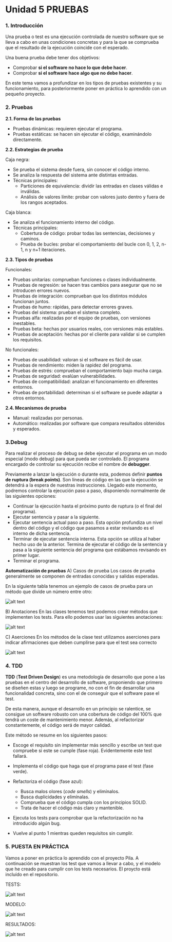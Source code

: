 # Unidad 5 PRUEBAS

### 1. Introducción

Una prueba o test es una ejecución controlada de nuestro software que se lleva a cabo en unas condiciones concretas y para la que se comprueba que el resultado de la ejecución coincide con el esperado.

Una buena prueba debe tener dos objetivos:

* Comprobar **si el software no hace lo que debe hacer**.
* Comprobar **si el software hace algo que no debe hacer**.

En este tema vamos a profundizar en los tipos de pruebas existentes y su funcionamiento, para posteriormente poner en práctica lo aprendido con un pequeño proyecto.

### 2. Pruebas

**2.1. Forma de las pruebas**

* Pruebas dinámicas: requieren ejecutar el programa.
* Pruebas estáticas: se hacen sin ejecutar el código, examinándolo directamente.

**2.2. Estrategias de prueba**

Caja negra:

* Se prueba el sistema desde fuera, sin conocer el código interno.
* Se analiza la respuesta del sistema ante distintas entradas.
* Técnicas principales:
  * Particiones de equivalencia: dividir las entradas en clases válidas e inválidas.
  * Análisis de valores límite: probar con valores justo dentro y fuera de los rangos aceptados.

Caja blanca:

* Se analiza el funcionamiento interno del código.
* Técnicas principales:
  * Cobertura de código: probar todas las sentencias, decisiones y caminos.
  * Prueba de bucles: probar el comportamiento del bucle con 0, 1, 2, n-1, n y n+1 iteraciones.

**2.3. Tipos de pruebas**

Funcionales:

* Pruebas unitarias: comprueban funciones o clases individualmente.
* Pruebas de regresión: se hacen tras cambios para asegurar que no se introducen errores nuevos.
* Pruebas de integración: comprueban que los distintos módulos funcionan juntos.
* Pruebas de humo: rápidas, para detectar errores graves.
* Pruebas del sistema: prueban el sistema completo.
* Pruebas alfa: realizadas por el equipo de pruebas, con versiones inestables.
* Pruebas beta: hechas por usuarios reales, con versiones más estables.
* Pruebas de aceptación: hechas por el cliente para validar si se cumplen los requisitos.

No funcionales:

* Pruebas de usabilidad: valoran si el software es fácil de usar.
* Pruebas de rendimiento: miden la rapidez del programa.
* Pruebas de estrés: comprueban el comportamiento bajo mucha carga.
* Pruebas de seguridad: evalúan vulnerabilidades.
* Pruebas de compatibilidad: analizan el funcionamiento en diferentes entornos.
* Pruebas de portabilidad: determinan si el software se puede adaptar a otros entornos.

**2.4. Mecanismos de prueba**

* Manual: realizadas por personas.
* Automático: realizadas por software que compara resultados obtenidos y esperados.

### 3.Debug

Para realizar el proceso de debug se debe ejecutar el programa en un modo especial (modo debug) para que pueda ser controlado. El programa encargado de controlar su ejecución recibe el nombre de **debugger**.

Previamente a lanzar la ejecución o durante esta, podemos definir **puntos de ruptura (break points)**. Son líneas de código en las que la ejecución se detendrá a la espera de nuestras instrucciones. Llegado este momento, podremos controlar la ejecución paso a paso, disponiendo normalmente de las siguientes opciones:

* Continuar la ejecución hasta el próximo punto de ruptura (o el final del programa).
* Ejecutar sentencia y pasar a la siguiente.
* Ejecutar sentencia actual paso a paso. Esta opción profundiza un nivel dentro del código y el código que pasamos a estar revisando es el interno de dicha sentencia.
* Terminar de ejecutar sentencia interna. Esta opción se utiliza al haber hecho uso de la anterior. Termina de ejecutar el código de la sentencia y pasa a la siguiente sentencia del programa que estábamos revisando en primer lugar.
* Terminar el programa.

**Automatización de pruebas**
A) Casos de prueba
Los casos de prueba generalmente se componen de entradas conocidas y salidas esperadas.

En la siguiente tabla tenemos un ejemplo de casos de prueba para un método que divide un número entre otro:

![alt text](assets/image.png)

B) Anotaciones
En las clases tenemos test podemos crear métodos que implementen los tests. Para ello podemos usar las siguientes anotaciones:

![alt text](assets/image-1.png)

C) Aserciones
En los métodos de la clase test utilizamos aserciones para indicar afirmaciones que deben cumplirse para que el test sea correcto

![alt text](assets/image-2.png)


### 4. TDD

**TDD** (**Test Driven Design**) es una metodología de desarrollo que pone a las pruebas en el centro del desarrollo de software, proponiendo que primero se diseñen estas y luego se programe, no con el fin de desarrollar una funcionalidad concreta, sino con el de conseguir que el software pase el test.

De esta manera, aunque el desarrollo en un principio se ralentice, se consigue un software robusto con una cobertura de código del 100% que tendrá un coste de mantenimiento menor. Además, al refactorizar constantemente, el código será de mayor calidad.

Este método se resume en los siguientes pasos:

* Escoge el requisito sin implementar más sencillo y escribe un test que compruebe si este se cumple (fase roja). Evidentemente este test fallará.
* Implementa el código que haga que el programa pase el test (fase verde).
* Refactoriza el código (fase azul):

  * Busca malos olores (*code smells*) y elimínalos.
  * Busca duplicidades y elimínalas.
  * Comprueba que el código cumpla con los principios SOLID.
  * Trata de hacer el código más claro y mantenible.
* Ejecuta los tests para comprobar que la refactorización no ha introducido algún bug.
* Vuelve al punto 1 mientras queden requisitos sin cumplir.


### 5. PUESTA EN PRÁCTICA

Vamos a poner en práctica lo aprendido con el proyecto Pila. A continuación se muestran los test que vamos a llevar a cabo, y el modelo que he creado para cumplir con los tests necesarios. El proycto está incluído en el repositorio.

TESTS:

![alt text](assets/image-6.png)

MODELO:

![alt text](assets/image-7.png)

RESULTADOS:

![alt text](assets/image-8.png)
